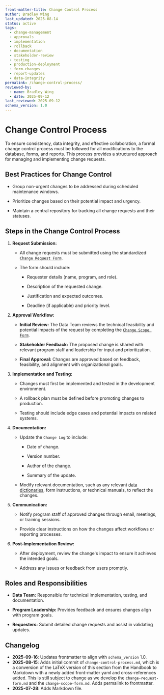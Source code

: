```yaml
---
front-matter-title: Change Control Process  
author: Bradley Wing  
last_updated: 2025-08-14 
status: active  
tags:
  - change-management
  - approvals
  - implementation
  - rollback
  - documentation
  - stakeholder-review
  - testing
  - production-deployment
  - form-changes
  - report-updates
  - data-integrity 
permalink: /change-control-process/
reviewed-by:
  - name: Bradley Wing
  - date: 2025-09-12
last_reviewed: 2025-09-12
schema_version: 1.0  
---
```


# Change Control Process

To ensure consistency, data integrity, and effective collaboration, a formal change control process must be followed for all modifications to the database, forms, and reports. This process provides a structured approach for managing and implementing change requests.

## Best Practices for Change Control

- Group non-urgent changes to be addressed during scheduled maintenance windows.

- Prioritize changes based on their potential impact and urgency.

- Maintain a central repository for tracking all change requests and their statuses.

## Steps in the Change Control Process

1. **Request Submission:**

    - All change requests must be submitted using the standardized [`Change Request Form`](/docs/data-team-processes/change-request-form.md).

    - The form should include:

        - Requester details (name, program, and role).

        - Description of the requested change.

        - Justification and expected outcomes.

        - Deadline (if applicable) and priority level.

2. **Approval Workflow:**

    - **Initial Review:** The Data Team reviews the technical feasibility and potential impacts of the request by completing the [`Change Scope Form`](/docs/data-team-processes/change-scope-form.md).

    - **Stakeholder Feedback:** The proposed change is shared with relevant program staff and leadership for input and prioritization.

    - **Final Approval:** Changes are approved based on feedback, feasibility, and alignment with organizational goals.

3. **Implementation and Testing:**

    - Changes must first be implemented and tested in the development environment.

    - A rollback plan must be defined before promoting changes to production.

    - Testing should include edge cases and potential impacts on related systems.

4. **Documentation:**

    - Update the `Change Log` to include:

        - Date of change.

        - Version number.

        - Author of the change.

        - Summary of the update.

    - Modify relevant documentation, such as any relevant [data dictionaries](/docs/data-dictionaries/), form instructions, or technical manuals, to reflect the changes.

5. **Communication:**

    - Notify program staff of approved changes through email, meetings, or training sessions.

    - Provide clear instructions on how the changes affect workflows or reporting processes.

6. **Post-Implementation Review:**

    - After deployment, review the change's impact to ensure it achieves the intended goals.

    - Address any issues or feedback from users promptly.

## Roles and Responsibilities

- **Data Team:** Responsible for technical implementation, testing, and documentation.

- **Program Leadership:** Provides feedback and ensures changes align with program goals.

- **Requesters:** Submit detailed change requests and assist in validating updates.

## Changelog

- **2025-09-16**: Updates frontmatter to align with `schema_version` 1.0.
- **2025-08-15**: Adds initial commit of `change-control-process.md`, which is a conversion of the LaTeX version of this section from the Handbook to Markdown with a newly added front-matter yaml and cross-references added. This is still subject to change as we develop the `change-request-form.md` and the `change-scope-form.md`. Adds permalink to frontmatter.
- **2025-07-28**: Adds Markdown file.
